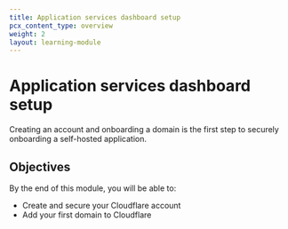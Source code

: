 ```yaml
---
title: Application services dashboard setup
pcx_content_type: overview
weight: 2
layout: learning-module
---
```


# Application services dashboard setup

Creating an account and onboarding a domain is the first step to securely onboarding a self-hosted application. 

## Objectives

By the end of this module, you will be able to:

- Create and secure your Cloudflare account
- Add your first domain to Cloudflare 
